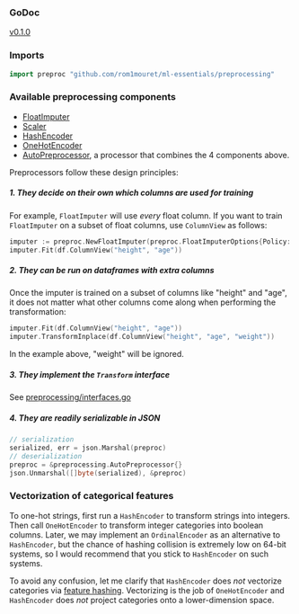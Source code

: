 ### GoDoc

[v0.1.0](https://pkg.go.dev/github.com/rom1mouret/ml-essentials@v0.1.0/preprocessing)

### Imports

```go
import preproc "github.com/rom1mouret/ml-essentials/preprocessing"
```

### Available preprocessing components

- [FloatImputer](float_imputer.go)
- [Scaler](scaler.go)
- [HashEncoder](hash_encoder.go)
- [OneHotEncoder](one_hot.go)
- [AutoPreprocessor](auto_preprocessor.go), a processor that combines the 4 components above.

Preprocessors follow these design principles:

##### 1. They decide on their own which columns are used for training

For example, `FloatImputer` will use *every* float column.
If you want to train `FloatImputer` on a subset of float columns, use `ColumnView` as follows:

```go
imputer := preproc.NewFloatImputer(preproc.FloatImputerOptions{Policy: Mean})
imputer.Fit(df.ColumnView("height", "age"))
```

##### 2. They can be run on dataframes with extra columns

Once the imputer is trained on a subset of columns like "height" and "age", it does not matter what other columns come along when performing the transformation:

```go
imputer.Fit(df.ColumnView("height", "age"))
imputer.TransformInplace(df.ColumnView("height", "age", "weight"))
```

In the example above, "weight" will be ignored.

##### 3. They implement the `Transform` interface

See [preprocessing/interfaces.go](interfaces.go)


##### 4. They are readily serializable in JSON

```go
// serialization
serialized, err = json.Marshal(preproc)
// deserialization
preproc = &preprocessing.AutoPreprocessor{}
json.Unmarshal([]byte(serialized), &preproc)
```

### Vectorization of categorical features

To one-hot strings, first run a `HashEncoder` to transform strings into integers. Then call `OneHotEncoder` to transform integer categories into boolean columns.
Later, we may implement an `OrdinalEncoder` as an alternative to `HashEncoder`, but the chance of hashing collision is extremely low on 64-bit systems, so I would recommend that you stick to `HashEncoder` on such systems.

To avoid any confusion, let me clarify that `HashEncoder` does *not* vectorize categories via [feature hashing](https://en.wikipedia.org/wiki/Feature_hashing). Vectorizing is the job of `OneHotEncoder` and `HashEncoder` does *not* project categories onto a lower-dimension space.
